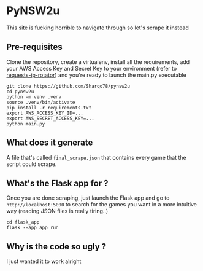 # PyNSW2u
This site is fucking horrible to navigate through so let's scrape it instead

## Pre-requisites
Clone the repository, create a virtualenv, install all the requirements, add your AWS Access Key and Secret Key to your environment (refer to [requests-ip-rotator](https://github.com/Ge0rg3/requests-ip-rotator#aws-authentication)) and you're ready to launch the main.py executable

```
git clone https://github.com/Sharqo78/pynsw2u
cd pynsw2u
python -m venv .venv
source .venv/bin/activate
pip install -r requirements.txt
export AWS_ACCESS_KEY_ID=...
export AWS_SECRET_ACCESS_KEY=...
python main.py
```
## What does it generate
A file that's called `final_scrape.json` that contains every game that the script could scrape.

## What's the Flask app for ?
Once you are done scraping, just launch the Flask app and go to `http://localhost:5000` to search for the games you want in a more intuitive way (reading JSON files is really tiring..)

```
cd flask_app
flask --app app run
```
## Why is the code so ugly ?
I just wanted it to work alright
